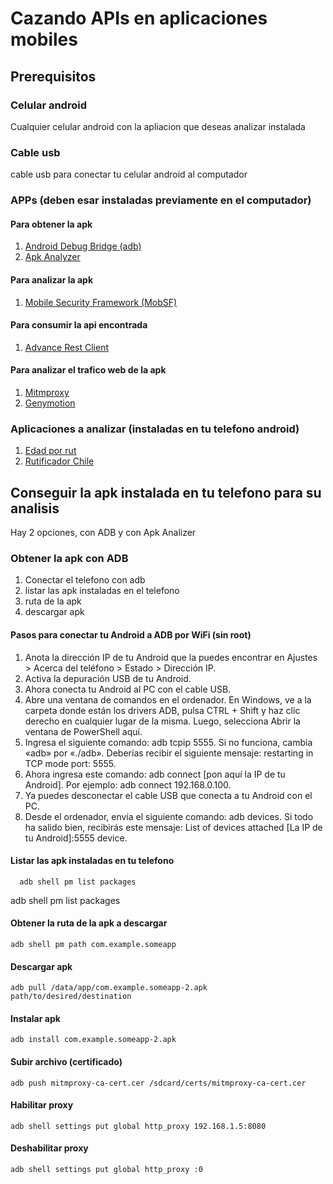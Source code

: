 # Cazando APIs en aplicaciones mobiles

## Prerequisitos

### Celular android
  Cualquier celular android con la apliacion que deseas analizar instalada

### Cable usb
  cable usb para conectar tu celular android al computador
  
### APPs (deben esar instaladas previamente en el computador)

#### Para obtener la apk
  1. [Android Debug Bridge (adb)](https://developer.android.com/studio/command-line/adb)
  2. [Apk Analyzer](https://play.google.com/store/apps/details?id=sk.styk.martin.apkanalyzer)
#### Para analizar la apk
  1. [Mobile Security Framework (MobSF)](https://github.com/MobSF/Mobile-Security-Framework-MobSF)
#### Para consumir la api encontrada
  1. [Advance Rest Client](https://install.advancedrestclient.com/)
#### Para analizar el trafico web de la apk
  1. [Mitmproxy](https://mitmproxy.org/)
  2. [Genymotion](https://www.genymotion.com/download/)
### Aplicaciones a analizar (instaladas en tu telefono android)
  1. [Edad por rut](https://play.google.com/store/apps/details?id=app.details.nacimientoporrut)
  2. [Rutificador Chile](https://play.google.com/store/apps/details?id=app.details.rutificadorapp)
  
## Conseguir la apk instalada en tu telefono para su analisis
  Hay 2 opciones, con ADB y con Apk Analizer

### Obtener la apk con ADB
  1. Conectar el telefono con adb
  2. listar las apk instaladas en el telefono
  3. ruta de la apk
  4. descargar apk
  
#### Pasos para conectar tu Android a ADB por WiFi (sin root)

1. Anota la dirección IP de tu Android que la puedes encontrar en Ajustes > Acerca del teléfono > Estado > Dirección IP.
2. Activa la depuración USB de tu Android.
3. Ahora conecta tu Android al PC con el cable USB.
4. Abre una ventana de comandos en el ordenador. En Windows, ve a la carpeta donde están los drivers ADB, pulsa CTRL + Shift y haz clic derecho en cualquier lugar de la misma. Luego, selecciona Abrir la ventana de PowerShell aquí.
5. Ingresa el siguiente comando: adb tcpip 5555. Si no funciona, cambia «adb» por «./adb». Deberías recibir el siguiente mensaje: restarting in TCP mode port: 5555.
6. Ahora ingresa este comando: adb connect [pon aquí la IP de tu Android]. Por ejemplo: adb connect 192.168.0.100.
7. Ya puedes desconectar el cable USB que conecta a tu Android con el PC.
8. Desde el ordenador, envía el siguiente comando: adb devices. Si todo ha salido bien, recibirás este mensaje: List of devices attached [La IP de tu Android]:5555 device.

#### Listar las apk instaladas en tu telefono
```shell
  adb shell pm list packages
```
adb shell pm list packages

#### Obtener la ruta de la apk a descargar
```shell
adb shell pm path com.example.someapp
```

#### Descargar apk
```shell
adb pull /data/app/com.example.someapp-2.apk path/to/desired/destination
```

#### Instalar apk
```shell
adb install com.example.someapp-2.apk 
```

#### Subir archivo (certificado) 
```shell
adb push mitmproxy-ca-cert.cer /sdcard/certs/mitmproxy-ca-cert.cer
```

#### Habilitar proxy
```shell
adb shell settings put global http_proxy 192.168.1.5:8080
```

#### Deshabilitar proxy
```shell
adb shell settings put global http_proxy :0 
```
